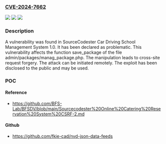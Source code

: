 ### [CVE-2024-7662](https://cve.mitre.org/cgi-bin/cvename.cgi?name=CVE-2024-7662)
![](https://img.shields.io/static/v1?label=Product&message=Car%20Driving%20School%20Management%20System&color=blue)
![](https://img.shields.io/static/v1?label=Version&message=%3D%201.0%20&color=brighgreen)
![](https://img.shields.io/static/v1?label=Vulnerability&message=CWE-352%20Cross-Site%20Request%20Forgery&color=brighgreen)

### Description

A vulnerability was found in SourceCodester Car Driving School Management System 1.0. It has been declared as problematic. This vulnerability affects the function save_package of the file admin/packages/manag_package.php. The manipulation leads to cross-site request forgery. The attack can be initiated remotely. The exploit has been disclosed to the public and may be used.

### POC

#### Reference
- https://github.com/BFS-Lab/BFSDV/blob/main/Sourcecodester%20Online%20Catering%20Reservation%20System%20CSRF-2.md

#### Github
- https://github.com/fkie-cad/nvd-json-data-feeds

